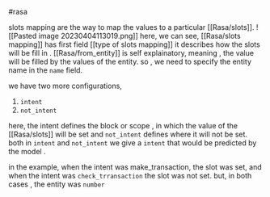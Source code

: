 #rasa 

slots mapping are the way to map the values to a particular [[Rasa/slots]].
![[Pasted image 20230404113019.png]]
here, we can see, [[Rasa/slots mapping]] has first field [[type of slots mapping]] it describes how the slots will be fill in . [[Rasa/from_entity]]  is self explainatory, meaning , the value will be filled by the values of the entity. so , we need to specify the entity name in the `name` field. 

we have two more configurations, 
1. `intent`
2. `not_intent`

here, the intent defines the block or scope , in which the value of the [[Rasa/slots]] will be set and `not_intent` defines where it will not be set. both in `intent` and `not_intent` we give a `intent` that would be predicted by the model . 

in the example, when the intent was make_transaction, the slot was set, and when the intent was `check_trransaction` the slot was not set. but, in both cases , the entity was `number`
